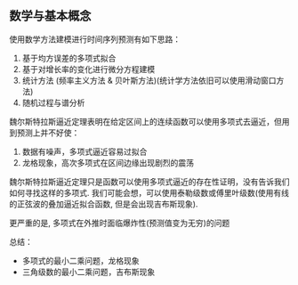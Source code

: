 ## 数学与基本概念

使用数学方法建模进行时间序列预测有如下思路：

1. 基于均方误差的多项式拟合
2. 基于对增长率的变化进行微分方程建模
3. 统计方法 (频率主义方法 & 贝叶斯方法)(统计学方法依旧可以使用滑动窗口方法)
4. 随机过程与谱分析

魏尔斯特拉斯逼近定理表明在给定区间上的连续函数可以使用多项式去逼近，但用到预测上并不好使：

1. 数据有噪声，多项式逼近容易过拟合
2. 龙格现象，高次多项式在区间边缘出现剧烈的震荡

魏尔斯特拉斯逼近定理只是函数可以使用多项式逼近的存在性证明，没有告诉我们如何寻找这样的多项式. 我们可能会想，可以使用泰勒级数或傅里叶级数(使用有线的正弦波的叠加逼近拟合函数, 但是会出现吉布斯现象).

更严重的是, 多项式在外推时面临爆炸性(预测值变为无穷)的问题

总结：

- 多项式的最小二乘问题，龙格现象
- 三角级数的最小二乘问题，吉布斯现象

